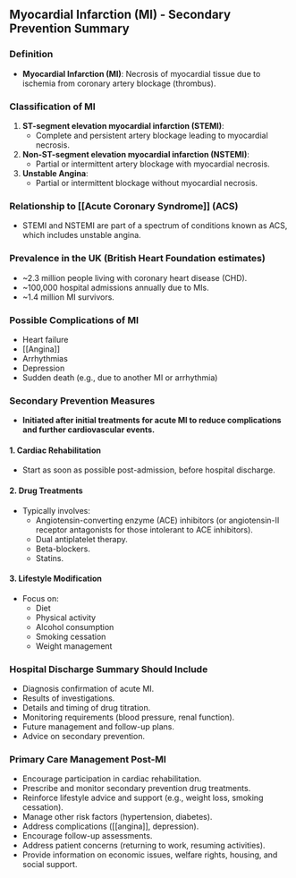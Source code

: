 ## Myocardial Infarction (MI) - Secondary Prevention Summary

### Definition
- **Myocardial Infarction (MI)**: Necrosis of myocardial tissue due to ischemia from coronary artery blockage (thrombus).

### Classification of MI
1. **ST-segment elevation myocardial infarction (STEMI)**: 
   - Complete and persistent artery blockage leading to myocardial necrosis.
2. **Non-ST-segment elevation myocardial infarction (NSTEMI)**: 
   - Partial or intermittent artery blockage with myocardial necrosis.
3. **Unstable Angina**: 
   - Partial or intermittent blockage without myocardial necrosis.

### Relationship to [[Acute Coronary Syndrome]] (ACS)
- STEMI and NSTEMI are part of a spectrum of conditions known as ACS, which includes unstable angina.

### Prevalence in the UK (British Heart Foundation estimates)
- ~2.3 million people living with coronary heart disease (CHD).
- ~100,000 hospital admissions annually due to MIs.
- ~1.4 million MI survivors.

### Possible Complications of MI
- Heart failure
- [[Angina]]
- Arrhythmias
- Depression
- Sudden death (e.g., due to another MI or arrhythmia)

### Secondary Prevention Measures
- **Initiated after initial treatments for acute MI to reduce complications and further cardiovascular events.**
  
#### 1. Cardiac Rehabilitation
- Start as soon as possible post-admission, before hospital discharge.

#### 2. Drug Treatments
- Typically involves:
  - Angiotensin-converting enzyme (ACE) inhibitors (or angiotensin-II receptor antagonists for those intolerant to ACE inhibitors).
  - Dual antiplatelet therapy.
  - Beta-blockers.
  - Statins.

#### 3. Lifestyle Modification
- Focus on:
  - Diet
  - Physical activity
  - Alcohol consumption
  - Smoking cessation
  - Weight management

### Hospital Discharge Summary Should Include
- Diagnosis confirmation of acute MI.
- Results of investigations.
- Details and timing of drug titration.
- Monitoring requirements (blood pressure, renal function).
- Future management and follow-up plans.
- Advice on secondary prevention.

### Primary Care Management Post-MI
- Encourage participation in cardiac rehabilitation.
- Prescribe and monitor secondary prevention drug treatments.
- Reinforce lifestyle advice and support (e.g., weight loss, smoking cessation).
- Manage other risk factors (hypertension, diabetes).
- Address complications ([[angina]], depression).
- Encourage follow-up assessments.
- Address patient concerns (returning to work, resuming activities).
- Provide information on economic issues, welfare rights, housing, and social support.